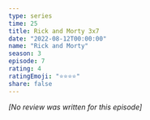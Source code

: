 ```yaml
---
type: series
time: 25
title: Rick and Morty 3x7
date: "2022-08-12T00:00:00"
name: "Rick and Morty"
season: 3
episode: 7
rating: 4
ratingEmoji: "⭐️⭐️⭐️⭐️"
share: false
---
```


_[No review was written for this episode]_
